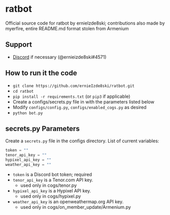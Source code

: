 # ratbot

Official source code for ratbot by ernieIzde8ski; contributions also made by myerfire, entire README.md format stolen
from Armenium

## Support

* [Discord](https://discord.gg/cHZYahK) if necessary (@ernieizde8ski#4571)

## How to run it the code

* `git clone https://github.com/ernieIzde8ski/ratbot.git`
* `cd ratbot`
* `pip install -r requirements.txt` (or `pip3` if applicable)
* Create a configs/secrets.py file in with the parameters listed below
* Modify `configs/config.py`, `configs/enabled_cogs.py` as desired
* `python bot.py`

## secrets.py Parameters

Create a `secrets.py` file in the configs directory. List of current variables:

```python
token = ""
tenor_api_key = ""
hypixel_api_key = ""
weather_api_key = ""
```

* `token` is a Discord bot token; required
* `tenor_api_key` is a Tenor.com API key.
  * used only in cogs/tenor.py
* `hypixel_api_key` is a Hypixel API key.
  * used only in cogs/hypixel.py
* `weather_api_key` is an openweathermap.org API key.
  * used only in cogs/on_member_update/Armenium.py
  
